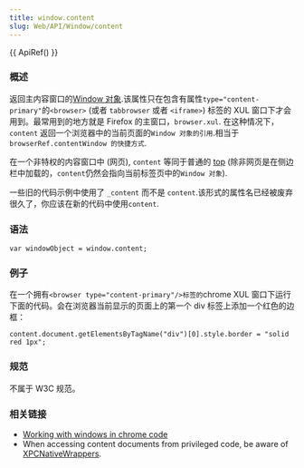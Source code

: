 ```yaml
---
title: window.content
slug: Web/API/Window/content
---
```

{{ ApiRef() }}

### 概述

返回主内容窗口的[Window 对象](zh-CN/DOM/window).该属性只在包含有属性`type="content-primary"`的`<browser>` (或者 `tabbrowser` 或者 `<iframe>`) 标签的 XUL 窗口下才会用到。最常用到的地方就是 Firefox 的主窗口，`browser.xul`. 在这种情况下，`content` 返回一个浏览器中的当前页面的`Window 对象的引用`.相当于`browserRef.contentWindow 的快捷方式`.

在一个非特权的内容窗口中 (网页), `content` 等同于普通的 [top](zh-CN/DOM/window.top) (除非网页是在侧边栏中加载的，`content`仍然会指向当前标签页中的`Window 对象`).

一些旧的代码示例中使用了 `_content` 而不是 `content`.该形式的属性名已经被废弃很久了，你应该在新的代码中使用`content`.

### 语法

```plain
var windowObject = window.content;
```

### 例子

在一个拥有`<browser type="content-primary"/>标签的`chrome XUL 窗口下运行下面的代码。会在浏览器当前显示的页面上的第一个 div 标签上添加一个红色的边框：

```plain
content.document.getElementsByTagName("div")[0].style.border = "solid red 1px";
```

### 规范

不属于 W3C 规范。

### 相关链接

- [Working with windows in chrome code](zh-CN/Working_with_windows_in_chrome_code)
- When accessing content documents from privileged code, be aware of [XPCNativeWrappers](zh-CN/XPCNativeWrapper).
